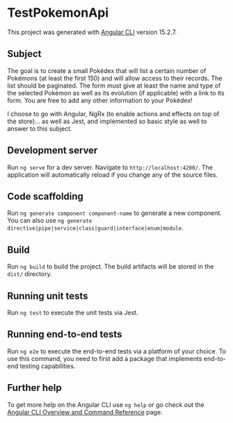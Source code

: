 # TestPokemonApi

This project was generated with [Angular CLI](https://github.com/angular/angular-cli) version 15.2.7.

## Subject
The goal is to create a small Pokédex that will list a certain number of Pokémons (at least the first 150) and will allow access to their records. 
The list should be paginated. 
The form must give at least the name and type of the selected Pokémon as well as its evolution (if applicable) with a link to its form.
You are free to add any other information to your Pokédex!

I choose to go with Angular, NgRx (to enable actions and effects on top of the store)... as well as Jest, and implemented so basic style as well to answer to this subject.

## Development server

Run `ng serve` for a dev server. Navigate to `http://localhost:4200/`. The application will automatically reload if you change any of the source files.

## Code scaffolding

Run `ng generate component component-name` to generate a new component. You can also use `ng generate directive|pipe|service|class|guard|interface|enum|module`.

## Build

Run `ng build` to build the project. The build artifacts will be stored in the `dist/` directory.

## Running unit tests

Run `ng test` to execute the unit tests via Jest.

## Running end-to-end tests

Run `ng e2e` to execute the end-to-end tests via a platform of your choice. To use this command, you need to first add a package that implements end-to-end testing capabilities.

## Further help

To get more help on the Angular CLI use `ng help` or go check out the [Angular CLI Overview and Command Reference](https://angular.io/cli) page.
